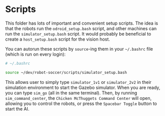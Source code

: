 Scripts
=======

This folder has lots of important and convenient setup scripts. The idea is that the robots run the `odroid_setup.bash` script, and other machines can run the `simulator_setup.bash` script. It would probably be beneficial to create a `host_setup.bash` script for the vision host.

You can autorun these scripts by `source`-ing them in your `~/.bashrc` file (which is run on every login):

```bash
# ~/.bashrc

source ~/dev/robot-soccer/scripts/simulator_setup.bash
```

This allows user to simply type `simulator_1v1` or `simulator_2v2` in their simulation environment to start the Gazebo simulator. When you are ready, you can type `sim_go` (all in the same terminal). Then, by running `sim_command_center`, the `Chicken McThuggets Command Center` will open, allowing you to control the robots, or press the `Spacebar Toggle` button to start the AI.
